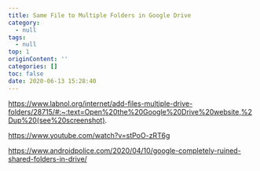 ```yaml
---
title: Same File to Multiple Folders in Google Drive
category:
  - null
tags:
  - null
top: 1
originContent: ''
categories: []
toc: false
date: 2020-06-13 15:28:40
---
```


https://www.labnol.org/internet/add-files-multiple-drive-folders/28715/#:~:text=Open%20the%20Google%20Drive%20website,%2Dup%20(see%20screenshot).

https://www.youtube.com/watch?v=stPoO-zRT6g

https://www.androidpolice.com/2020/04/10/google-completely-ruined-shared-folders-in-drive/
